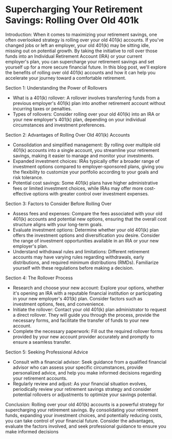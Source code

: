 # Supercharging Your Retirement Savings: Rolling Over Old 401k

Introduction:
When it comes to maximizing your retirement savings, one often overlooked strategy is rolling over your old 401(k) accounts. If you've changed jobs or left an employer, your old 401(k) may be sitting idle, missing out on potential growth. By taking the initiative to roll over those funds into an Individual Retirement Account (IRA) or your current employer's plan, you can supercharge your retirement savings and set yourself up for a more secure financial future. In this blog post, we'll explore the benefits of rolling over old 401(k) accounts and how it can help you accelerate your journey toward a comfortable retirement.

Section 1: Understanding the Power of Rollovers

- What is a 401(k) rollover: A rollover involves transferring funds from a previous employer's 401(k) plan into another retirement account without incurring taxes or penalties.
- Types of rollovers: Consider rolling over your old 401(k) into an IRA or your new employer's 401(k) plan, depending on your individual circumstances and investment preferences.

Section 2: Advantages of Rolling Over Old 401(k) Accounts

- Consolidation and simplified management: By rolling over multiple old 401(k) accounts into a single account, you streamline your retirement savings, making it easier to manage and monitor your investments.
- Expanded investment choices: IRAs typically offer a broader range of investment options compared to employer-sponsored plans, giving you the flexibility to customize your portfolio according to your goals and risk tolerance.
- Potential cost savings: Some 401(k) plans have higher administrative fees or limited investment choices, while IRAs may offer more cost-effective options with greater control over investment expenses.

Section 3: Factors to Consider Before Rolling Over

- Assess fees and expenses: Compare the fees associated with your old 401(k) accounts and potential new options, ensuring that the overall cost structure aligns with your long-term goals.
- Evaluate investment options: Determine whether your old 401(k) plan offers the investment options and diversification you desire. Consider the range of investment opportunities available in an IRA or your new employer's plan.
- Understand withdrawal rules and limitations: Different retirement accounts may have varying rules regarding withdrawals, early distributions, and required minimum distributions (RMDs). Familiarize yourself with these regulations before making a decision.

Section 4: The Rollover Process

- Research and choose your new account: Explore your options, whether it's opening an IRA with a reputable financial institution or participating in your new employer's 401(k) plan. Consider factors such as investment options, fees, and convenience.
- Initiate the rollover: Contact your old 401(k) plan administrator to request a direct rollover. They will guide you through the process, provide the necessary forms, and facilitate the transfer of funds to your new account.
- Complete the necessary paperwork: Fill out the required rollover forms provided by your new account provider accurately and promptly to ensure a seamless transfer.

Section 5: Seeking Professional Advice

- Consult with a financial advisor: Seek guidance from a qualified financial advisor who can assess your specific circumstances, provide personalized advice, and help you make informed decisions regarding your retirement accounts.
- Regularly review and adjust: As your financial situation evolves, periodically review your retirement savings strategy and consider potential rollovers or adjustments to optimize your savings potential.

Conclusion:
Rolling over your old 401(k) accounts is a powerful strategy for supercharging your retirement savings. By consolidating your retirement funds, expanding your investment choices, and potentially reducing costs, you can take control of your financial future. Consider the advantages, evaluate the factors involved, and seek professional guidance to ensure you make informed decisions